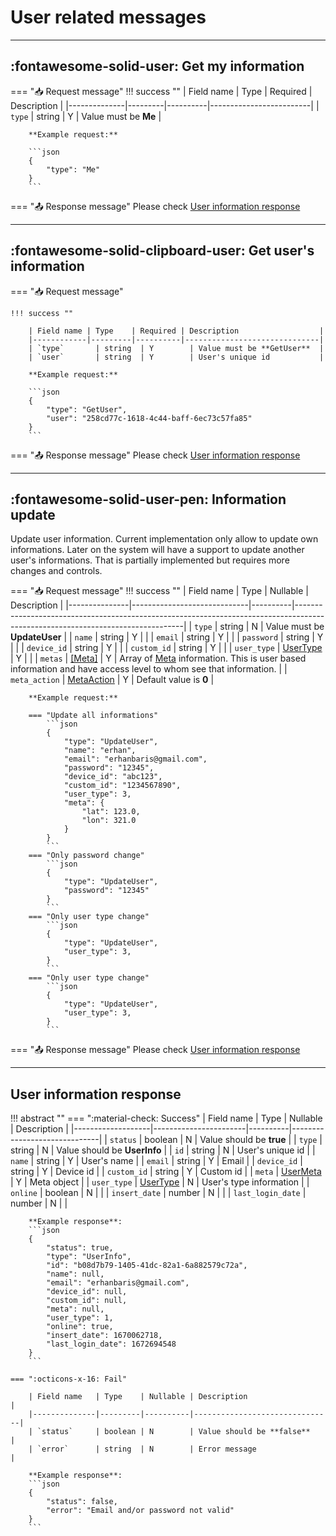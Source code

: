 # User related messages

---

## :fontawesome-solid-user: Get my information

=== ":inbox_tray: Request message"
    !!! success ""
        | Field name   | Type    | Required | Description             |
        |--------------|---------|----------|-------------------------|
        | `type`       | string  | Y        | Value must be **Me**    |

        **Example request:**

        ```json
        {
            "type": "Me"
        }
        ```

=== ":outbox_tray: Response message"
    Please check [User information response](#user-information-response)

---

## :fontawesome-solid-clipboard-user: Get user's information

=== ":inbox_tray: Request message"

    !!! success ""

        | Field name | Type    | Required | Description                  |
        |------------|---------|----------|------------------------------|
        | `type`       | string  | Y        | Value must be **GetUser**  |
        | `user`       | string  | Y        | User's unique id           |

        **Example request:**

        ```json
        {
            "type": "GetUser",
            "user": "258cd77c-1618-4c44-baff-6ec73c57fa85"
        }
        ```

=== ":outbox_tray: Response message"
    Please check [User information response](#user-information-response)

---

## :fontawesome-solid-user-pen: Information update

Update user information. Current implementation only allow to update own informations. Later on the system will have a support to update another user's informations. That is partially implemented but requires more changes and controls.

=== ":inbox_tray: Request message"
    !!! success ""
        | Field name    | Type                        | Nullable | Description                                                                                                                    |
        |---------------|-----------------------------|----------|--------------------------------------------------------------------------------------------------------------------------------|
        | `type`        | string                      | N        | Value must be **UpdateUser**                                                                                                   |
        | `name`        | string                      | Y        |                                                                                                                                |
        | `email`       | string                      | Y        |                                                                                                                                |
        | `password`    | string                      | Y        |                                                                                                                                |
        | `device_id`   | string                      | Y        |                                                                                                                                |
        | `custom_id`   | string                      | Y        |                                                                                                                                |
        | `user_type`   | [UserType](#usertype)       | Y        |                                                                                                                                |
        | `metas`       | [[Meta]](general-objects.md#meta)     | Y        | Array of [Meta](general-objects.md#meta) information. This is user based information and have access level to whom see that information. |
        | `meta_action` | [MetaAction](general-objects.md#meta-actions) | Y        | Default value is **0**                                                                                                         |
        
        **Example request:**

        === "Update all informations"
            ```json
            {
                "type": "UpdateUser",
                "name": "erhan",
                "email": "erhanbaris@gmail.com",
                "password": "12345",
                "device_id": "abc123",
                "custom_id": "1234567890",
                "user_type": 3,
                "meta": {
                    "lat": 123.0,
                    "lon": 321.0
                }
            }
            ```
        === "Only password change"
            ```json
            {
                "type": "UpdateUser",
                "password": "12345"
            }
            ```
        === "Only user type change"
            ```json
            {
                "type": "UpdateUser",
                "user_type": 3,
            }
            ```
        === "Only user type change"
            ```json
            {
                "type": "UpdateUser",
                "user_type": 3,
            }
            ```

=== ":outbox_tray: Response message"
    Please check [User information response](#user-information-response)

---

## User information response
!!! abstract ""
    === ":material-check: Success"
        | Field name        | Type                  | Nullable | Description                  |
        |-------------------|-----------------------|----------|------------------------------|
        | `status`          | boolean               | N        | Value should be **true**     |
        | `type`            | string                | N        | Value should be **UserInfo** |
        | `id`              | string                | N        | User's unique id             |
        | `name`            | string                | Y        | User's name                  |
        | `email`           | string                | Y        | Email                        |
        | `device_id`       | string                | Y        | Device id                    |
        | `custom_id`       | string                | Y        | Custom id                    |
        | `meta`            | [UserMeta](#usermeta) | Y        | Meta object                  |
        | `user_type`       | [UserType](#usertype) | N        | User's type information      |
        | `online`          | boolean               | N        |                              |
        | `insert_date`     | number                | N        |                              |
        | `last_login_date` | number                | N        |                              |

        **Example response**:
        ```json
        {
            "status": true,
            "type": "UserInfo",
            "id": "b08d7b79-1405-41dc-82a1-6a882579c72a",
            "name": null,
            "email": "erhanbaris@gmail.com",
            "device_id": null,
            "custom_id": null,
            "meta": null,
            "user_type": 1,
            "online": true,
            "insert_date": 1670062718,
            "last_login_date": 1672694548
        }
        ```

    === ":octicons-x-16: Fail"

        | Field name   | Type    | Nullable | Description                   |
        |--------------|---------|----------|-------------------------------|
        | `status`     | boolean | N        | Value should be **false**     |
        | `error`      | string  | N        | Error message                 |

        **Example response**:
        ```json
        {
            "status": false,
            "error": "Email and/or password not valid"
        }
        ```
